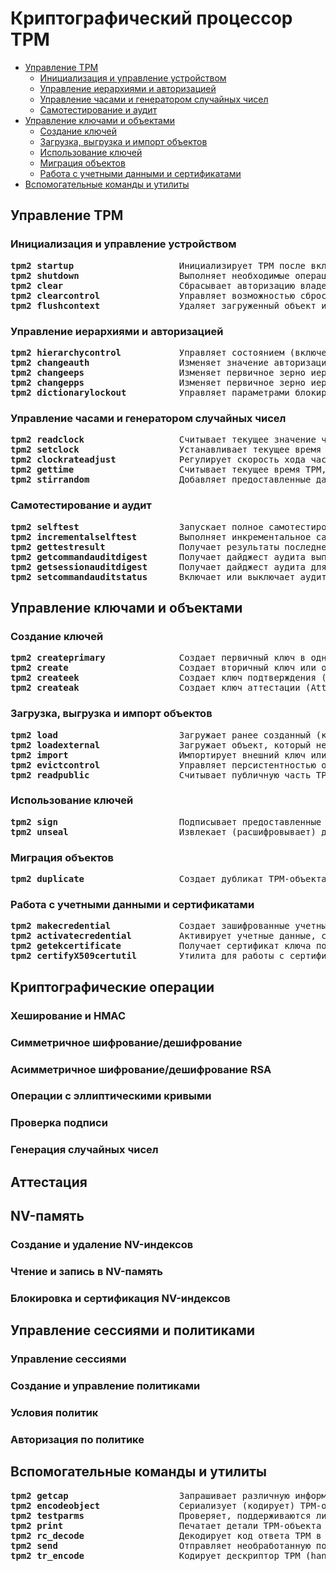 # Криптографический процессор TPM
   * [Управление TPM](#управление-tpm)
      * [Инициализация и управление устройством](#инициализация-и-управление-устройством)
      * [Управление иерархиями и авторизацией](#управление-иерархиями-и-авторизацией)
      * [Управление часами и генератором случайных чисел](#управление-часами-и-генератором-случайных-чисел)
      * [Самотестирование и аудит](#самотестирование-и-аудит)
   * [Управление ключами и объектами](#управление-ключами-и-объектами)
      * [Создание ключей](#создание-ключей)
      * [Загрузка, выгрузка и импорт объектов](#загрузка-выгрузка-и-импорт-объектов)
      * [Использование ключей](#использование-ключей)
      * [Миграция объектов](#миграция-объектов)
      * [Работа с учетными данными и сертификатами](#работа-с-учетными-данными-и-сертификатами)
   * [Вспомогательные команды и утилиты](#вспомогательные-команды-и-утилиты)
## Управление TPM
### Инициализация и управление устройством
<pre>
<b>tpm2 startup</b>                    Инициализирует TPM после включения питания, выполняя самотестирование и восстанавливая состояние
<b>tpm2 shutdown</b>                   Выполняет необходимые операции перед выключением питания TPM, сохраняя его состояние
<b>tpm2 clear</b>                      Сбрасывает авторизацию владельца TPM (обычно требует авторизацию платформы)
<b>tpm2 clearcontrol</b>               Управляет возможностью сброса TPM с помощью физического присутствия или авторизации платформы
<b>tpm2 flushcontext</b>               Удаляет загруженный объект или сессию из памяти TPM
</pre>
### Управление иерархиями и авторизацией
<pre>
<b>tpm2 hierarchycontrol</b>           Управляет состоянием (включено/выключено) иерархий TPM (platform, storage, endorsement)
<b>tpm2 changeauth</b>                 Изменяет значение авторизации для объекта, иерархии или NV-индекса
<b>tpm2 changeeps</b>                  Изменяет первичное зерно иерархии подтверждения (Endorsement Primary Seed)
<b>tpm2 changepps</b>                  Изменяет первичное зерно иерархии платформы (Platform Primary Seed)
<b>tpm2 dictionarylockout</b>          Управляет параметрами блокировки при атаках перебором (например, на пароли)
</pre>
### Управление часами и генератором случайных чисел
<pre>
<b>tpm2 readclock</b>                  Считывает текущее значение часов (clock) и времени (time) TPM
<b>tpm2 setclock</b>                   Устанавливает текущее время TPM (требует авторизации)
<b>tpm2 clockrateadjust</b>            Регулирует скорость хода часов TPM
<b>tpm2 gettime</b>                    Считывает текущее время TPM, значение счетчика clock и информацию о сбросах
<b>tpm2 stirrandom</b>                 Добавляет предоставленные данные (энтропию) во внутренний генератор случайных чисел TPM
</pre>
### Самотестирование и аудит
<pre>
<b>tpm2 selftest</b>                   Запускает полное самотестирование TPM для проверки всех его функций
<b>tpm2 incrementalselftest</b>        Выполняет инкрементальное самотестирование TPM для проверки подмножества функций
<b>tpm2 gettestresult</b>              Получает результаты последнего выполненного самотестирования TPM
<b>tpm2 getcommandauditdigest</b>      Получает дайджест аудита выполненных команд TPM
<b>tpm2 getsessionauditdigest</b>      Получает дайджест аудита для конкретной сессии
<b>tpm2 setcommandauditstatus</b>      Включает или выключает аудит для указанных команд TPM
</pre>
## Управление ключами и объектами
### Создание ключей
<pre>
<b>tpm2 createprimary</b>              Создает первичный ключ в одной из иерархий TPM (endorsement, storage, platform, null)
<b>tpm2 create</b>                     Создает вторичный ключ или объект запечатанных данных под родительским ключом
<b>tpm2 createek</b>                   Создает ключ подтверждения (Endorsement Key)
<b>tpm2 createak</b>                   Создает ключ аттестации (Attestation Key)
</pre>
### Загрузка, выгрузка и импорт объектов
<pre>
<b>tpm2 load</b>                       Загружает ранее созданный (командой create) или импортированный объект (ключ или данные) в память TPM
<b>tpm2 loadexternal</b>               Загружает объект, который не требует родительского ключа (например, открытый ключ или объект HMAC/policy) в TPM
<b>tpm2 import</b>                     Импортирует внешний ключ или объект в TPM, обычно зашифрованный для родительского ключа
<b>tpm2 evictcontrol</b>               Управляет персистентностью объекта TPM, делая его постоянным (в NV) или временным (в RAM)
<b>tpm2 readpublic</b>                 Считывает публичную часть TPM-объекта (ключа или данных)
</pre>
### Использование ключей
<pre>
<b>tpm2 sign</b>                       Подписывает предоставленные данные (или хэш данных) с использованием загруженного асимметричного ключа
<b>tpm2 unseal</b>                     Извлекает (расшифровывает) данные из запечатанного объекта, если текущее состояние TPM удовлетворяет политике запечатывания
</pre>
### Миграция объектов
<pre>
<b>tpm2 duplicate</b>                  Создает дубликат TPM-объекта, который может быть загружен на другой TPM
</pre>
### Работа с учетными данными и сертификатами
<pre>
<b>tpm2 makecredential</b>             Создает зашифрованные учетные данные, которые могут быть активированы на другом TPM с помощью activatecredential
<b>tpm2 activatecredential</b>         Активирует учетные данные, связанные с объектом TPM
<b>tpm2 getekcertificate</b>           Получает сертификат ключа подтверждения (EK certificate), если он был записан в NV-память
<b>tpm2 certifyX509certutil</b>        Утилита для работы с сертификатами X.509, связанными с ключами TPM (часто для EK)
</pre>
## Криптографические операции
### Хеширование и HMAC
### Симметричное шифрование/дешифрование
### Асимметричное шифрование/дешифрование RSA
### Операции с эллиптическими кривыми
### Проверка подписи
### Генерация случайных чисел
## Аттестация
## NV-память
### Создание и удаление NV-индексов
### Чтение и запись в NV-память
### Блокировка и сертификация NV-индексов
## Управление сессиями и политиками
### Управление сессиями
### Создание и управление политиками
### Условия политик
### Авторизация по политике
## Вспомогательные команды и утилиты
<pre>
<b>tpm2 getcap</b>                     Запрашивает различную информацию о возможностях TPM (например, поддерживаемые алгоритмы, свойства)
<b>tpm2 encodeobject</b>               Сериализует (кодирует) TPM-объект в его внешнее представление
<b>tpm2 testparms</b>                  Проверяет, поддерживаются ли указанные параметры алгоритма TPM
<b>tpm2 print</b>                      Печатает детали TPM-объекта в читаемом формате (утилита tpm2-tools)
<b>tpm2 rc_decode</b>                  Декодирует код ответа TPM в человекочитаемое сообщение об ошибке (утилита tpm2-tools)
<b>tpm2 send</b>                       Отправляет необработанную последовательность байт команды напрямую в TPM (низкоуровневая утилита tpm2-tools)
<b>tpm2 tr_encode</b>                  Кодирует дескриптор TPM (handle) в объект TR формата TSS ESAPI (специфично для TPM Software Stack)
</pre>
